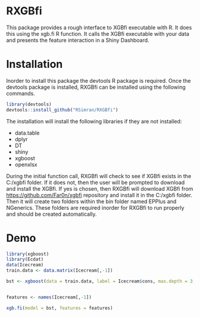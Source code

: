 # RXGBfi
This package provides a rough interface to XGBfi executable with R. It does this using the xgb.fi R function.
It calls the XGBfi executable with your data and presents the feature interaction in a Shiny Dashboard.

# Installation
Inorder to install this package the devtools R package is required. Once the devtools package is installed, RXGBfi can be installed using the following commands.

```r
library(devtools)
devtools::install_github("RSimran/RXGBfi")
```
The installation will install the following libraries if they are not installed:
* data.table
* dplyr
* DT
* shiny 
* xgboost
* openxlsx

During the initial function call, RXGBfi will check to see if XGBfi exists in the C:/xgbfi folder. If it does not, then the user will be prompted to download and install the XGBfi. If yes is chosen, then RXGBfi will download XGBfi from https://github.com/Far0n/xgbfi repository and install it in the C:/xgbfi folder. Then it will create two folders within the bin folder named EPPlus and NGenerics. These folders are required inorder for RXGBfi to run properly and should be created automatically.

# Demo
```r
library(xgboost)
library(Ecdat)
data(Icecream)
train.data <- data.matrix(Icecream[,-1])

bst <- xgboost(data = train.data, label = Icecream$cons, max.depth = 3, eta = 1, nthread = 2, nround = 2, objective = "reg:linear")


features <- names(Icecream[,-1])

xgb.fi(model = bst, features = features)
```

